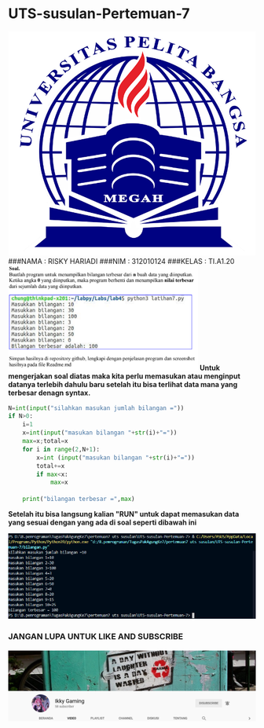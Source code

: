 # UTS-susulan-Pertemuan-7
![logo](foto/logo.png)
###NAMA  : RISKY HARIADI
###NIM   : 312010124
###KELAS : TI.A1.20
![tugas7](foto/tugas7.png)
**Untuk mengerjakan soal diatas maka kita perlu memasukan atau menginput datanya terlebih dahulu baru setelah itu bisa terlihat data mana yang terbesar denagn syntax.** <br>

```python
N=int(input("silahkan masukan jumlah bilangan ="))
if N>0:
    i=1
    x=int(input("masukan bilangan "+str(i)+"="))
    max=x;total=x
    for i in range(2,N+1):
        x=int (input("masukan bilangan "+str(i)+"="))
        total+=x
        if max<x:
            max=x

    print("bilangan terbesar =",max)
```

**Setelah itu bisa langsung kalian "RUN" untuk dapat memasukan data yang sesuai dengan yang ada di soal seperti dibawah ini** <br>

![hasil7](foto/hasil7.png)

### JANGAN LUPA UNTUK LIKE AND SUBSCRIBE
![youtube](foto/youtube.png)
